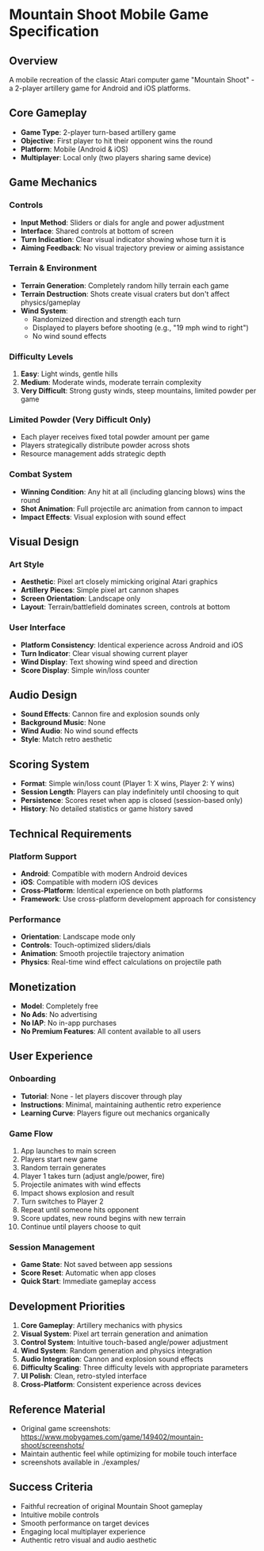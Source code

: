 # Mountain Shoot Mobile Game Specification

## Overview
A mobile recreation of the classic Atari computer game "Mountain Shoot" - a 2-player artillery game for Android and iOS platforms.

## Core Gameplay
- **Game Type**: 2-player turn-based artillery game
- **Objective**: First player to hit their opponent wins the round
- **Platform**: Mobile (Android & iOS)
- **Multiplayer**: Local only (two players sharing same device)

## Game Mechanics

### Controls
- **Input Method**: Sliders or dials for angle and power adjustment
- **Interface**: Shared controls at bottom of screen
- **Turn Indication**: Clear visual indicator showing whose turn it is
- **Aiming Feedback**: No visual trajectory preview or aiming assistance

### Terrain & Environment
- **Terrain Generation**: Completely random hilly terrain each game
- **Terrain Destruction**: Shots create visual craters but don't affect physics/gameplay
- **Wind System**: 
  - Randomized direction and strength each turn
  - Displayed to players before shooting (e.g., "19 mph wind to right")
  - No wind sound effects

### Difficulty Levels
1. **Easy**: Light winds, gentle hills
2. **Medium**: Moderate winds, moderate terrain complexity  
3. **Very Difficult**: Strong gusty winds, steep mountains, limited powder per game

### Limited Powder (Very Difficult Only)
- Each player receives fixed total powder amount per game
- Players strategically distribute powder across shots
- Resource management adds strategic depth

### Combat System
- **Winning Condition**: Any hit at all (including glancing blows) wins the round
- **Shot Animation**: Full projectile arc animation from cannon to impact
- **Impact Effects**: Visual explosion with sound effect

## Visual Design

### Art Style
- **Aesthetic**: Pixel art closely mimicking original Atari graphics
- **Artillery Pieces**: Simple pixel art cannon shapes
- **Screen Orientation**: Landscape only
- **Layout**: Terrain/battlefield dominates screen, controls at bottom

### User Interface
- **Platform Consistency**: Identical experience across Android and iOS
- **Turn Indicator**: Clear visual showing current player
- **Wind Display**: Text showing wind speed and direction
- **Score Display**: Simple win/loss counter

## Audio Design
- **Sound Effects**: Cannon fire and explosion sounds only
- **Background Music**: None
- **Wind Audio**: No wind sound effects
- **Style**: Match retro aesthetic

## Scoring System
- **Format**: Simple win/loss count (Player 1: X wins, Player 2: Y wins)
- **Session Length**: Players can play indefinitely until choosing to quit
- **Persistence**: Scores reset when app is closed (session-based only)
- **History**: No detailed statistics or game history saved

## Technical Requirements

### Platform Support
- **Android**: Compatible with modern Android devices
- **iOS**: Compatible with modern iOS devices
- **Cross-Platform**: Identical experience on both platforms
- **Framework**: Use cross-platform development approach for consistency

### Performance
- **Orientation**: Landscape mode only
- **Controls**: Touch-optimized sliders/dials
- **Animation**: Smooth projectile trajectory animation
- **Physics**: Real-time wind effect calculations on projectile path

## Monetization
- **Model**: Completely free
- **No Ads**: No advertising
- **No IAP**: No in-app purchases
- **No Premium Features**: All content available to all users

## User Experience

### Onboarding
- **Tutorial**: None - let players discover through play
- **Instructions**: Minimal, maintaining authentic retro experience
- **Learning Curve**: Players figure out mechanics organically

### Game Flow
1. App launches to main screen
2. Players start new game
3. Random terrain generates
4. Player 1 takes turn (adjust angle/power, fire)
5. Projectile animates with wind effects
6. Impact shows explosion and result
7. Turn switches to Player 2
8. Repeat until someone hits opponent
9. Score updates, new round begins with new terrain
10. Continue until players choose to quit

### Session Management
- **Game State**: Not saved between app sessions
- **Score Reset**: Automatic when app closes
- **Quick Start**: Immediate gameplay access

## Development Priorities
1. **Core Gameplay**: Artillery mechanics with physics
2. **Visual System**: Pixel art terrain generation and animation
3. **Control System**: Intuitive touch-based angle/power adjustment
4. **Wind System**: Random generation and physics integration
5. **Audio Integration**: Cannon and explosion sound effects
6. **Difficulty Scaling**: Three difficulty levels with appropriate parameters
7. **UI Polish**: Clean, retro-styled interface
8. **Cross-Platform**: Consistent experience across devices

## Reference Material
- Original game screenshots: https://www.mobygames.com/game/149402/mountain-shoot/screenshots/
- Maintain authentic feel while optimizing for mobile touch interface
- screenshots available in ./examples/

## Success Criteria
- Faithful recreation of original Mountain Shoot gameplay
- Intuitive mobile controls
- Smooth performance on target devices
- Engaging local multiplayer experience
- Authentic retro visual and audio aesthetic
